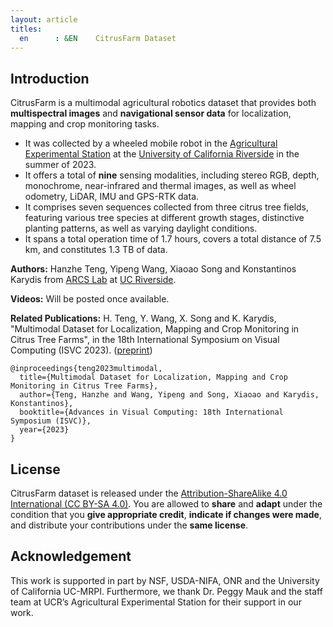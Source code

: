 ```yaml
---
layout: article
titles:
  en      : &EN    CitrusFarm Dataset
---
```


## Introduction
CitrusFarm is a multimodal agricultural robotics dataset that provides both **multispectral images** and **navigational sensor data** for localization, mapping and crop monitoring tasks.
- It was collected by a wheeled mobile robot in the [Agricultural Experimental Station](https://cnas.ucr.edu/resources/agricultural-experiment-station) at the [University of California Riverside](https://www.ucr.edu/) in the summer of 2023.
- It offers a total of **nine** sensing modalities, including stereo RGB, depth, monochrome, near-infrared and thermal images, as well as wheel odometry, LiDAR, IMU and GPS-RTK data.
- It comprises seven sequences collected from three citrus tree fields, featuring various tree species at different growth stages, distinctive planting patterns, as well as varying daylight conditions.
- It spans a total operation time of 1.7 hours, covers a total distance of 7.5 km, and constitutes 1.3 TB of data.

**Authors:** Hanzhe Teng, Yipeng Wang, Xiaoao Song and Konstantinos Karydis from [ARCS Lab](https://sites.google.com/view/arcs-lab/) at [UC Riverside](https://www.ucr.edu/).

**Videos:** Will be posted once available.

**Related Publications:**
H. Teng, Y. Wang, X. Song and K. Karydis, "Multimodal Dataset for Localization, Mapping and Crop Monitoring in Citrus Tree Farms", in the 18th International Symposium on Visual Computing (ISVC 2023). ([preprint](https://arxiv.org/abs/2309.15332))
```
@inproceedings{teng2023multimodal,
  title={Multimodal Dataset for Localization, Mapping and Crop Monitoring in Citrus Tree Farms},
  author={Teng, Hanzhe and Wang, Yipeng and Song, Xiaoao and Karydis, Konstantinos},
  booktitle={Advances in Visual Computing: 18th International Symposium (ISVC)},
  year={2023}
}
```

## License
CitrusFarm dataset is released under the [Attribution-ShareAlike 4.0 International (CC BY-SA 4.0)](https://creativecommons.org/licenses/by-sa/4.0). You are allowed to **share** and **adapt** under the condition that you **give appropriate credit**, **indicate if changes were made**, and distribute your contributions under the **same license**.

## Acknowledgement
This work is supported in part by NSF, USDA-NIFA, ONR and the University of California UC-MRPI.
Furthermore, we thank Dr. Peggy Mauk and the staff team at UCR’s Agricultural Experimental Station for their support in our work.

